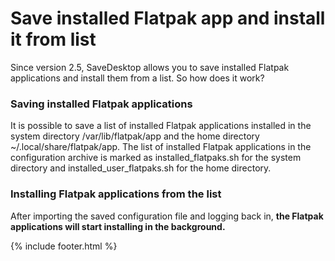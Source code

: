 # Save installed Flatpak app and install it from list
Since version 2.5, SaveDesktop allows you to save installed Flatpak applications and install them from a list. So how does it work?

### Saving installed Flatpak applications
It is possible to save a list of installed Flatpak applications installed in the system directory /var/lib/flatpak/app and the home directory ~/.local/share/flatpak/app. The list of installed Flatpak applications in the configuration archive is marked as installed_flatpaks.sh for the system directory and installed_user_flatpaks.sh for the home directory.

### Installing Flatpak applications from the list
After importing the saved configuration file and logging back in, **the Flatpak applications will start installing in the background.**



{% include footer.html %}
